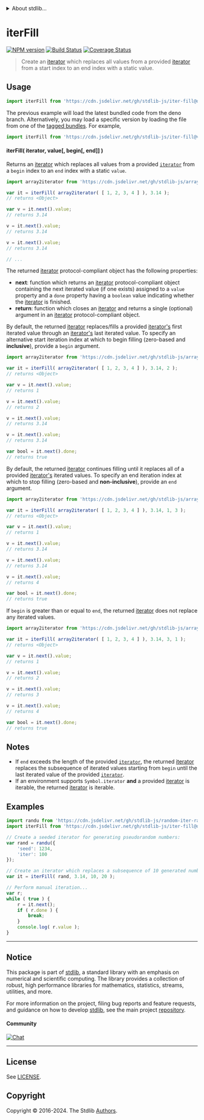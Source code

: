 <!--

@license Apache-2.0

Copyright (c) 2019 The Stdlib Authors.

Licensed under the Apache License, Version 2.0 (the "License");
you may not use this file except in compliance with the License.
You may obtain a copy of the License at

   http://www.apache.org/licenses/LICENSE-2.0

Unless required by applicable law or agreed to in writing, software
distributed under the License is distributed on an "AS IS" BASIS,
WITHOUT WARRANTIES OR CONDITIONS OF ANY KIND, either express or implied.
See the License for the specific language governing permissions and
limitations under the License.

-->


<details>
  <summary>
    About stdlib...
  </summary>
  <p>We believe in a future in which the web is a preferred environment for numerical computation. To help realize this future, we've built stdlib. stdlib is a standard library, with an emphasis on numerical and scientific computation, written in JavaScript (and C) for execution in browsers and in Node.js.</p>
  <p>The library is fully decomposable, being architected in such a way that you can swap out and mix and match APIs and functionality to cater to your exact preferences and use cases.</p>
  <p>When you use stdlib, you can be absolutely certain that you are using the most thorough, rigorous, well-written, studied, documented, tested, measured, and high-quality code out there.</p>
  <p>To join us in bringing numerical computing to the web, get started by checking us out on <a href="https://github.com/stdlib-js/stdlib">GitHub</a>, and please consider <a href="https://opencollective.com/stdlib">financially supporting stdlib</a>. We greatly appreciate your continued support!</p>
</details>

# iterFill

[![NPM version][npm-image]][npm-url] [![Build Status][test-image]][test-url] [![Coverage Status][coverage-image]][coverage-url] <!-- [![dependencies][dependencies-image]][dependencies-url] -->

> Create an [iterator][mdn-iterator-protocol] which replaces all values from a provided [iterator][mdn-iterator-protocol] from a start index to an end index with a static value.

<!-- Section to include introductory text. Make sure to keep an empty line after the intro `section` element and another before the `/section` close. -->

<section class="intro">

</section>

<!-- /.intro -->

<!-- Package usage documentation. -->



<section class="usage">

## Usage

```javascript
import iterFill from 'https://cdn.jsdelivr.net/gh/stdlib-js/iter-fill@deno/mod.js';
```
The previous example will load the latest bundled code from the deno branch. Alternatively, you may load a specific version by loading the file from one of the [tagged bundles](https://github.com/stdlib-js/iter-fill/tags). For example,

```javascript
import iterFill from 'https://cdn.jsdelivr.net/gh/stdlib-js/iter-fill@v0.2.2-deno/mod.js';
```

#### iterFill( iterator, value\[, begin\[, end]] )

Returns an [iterator][mdn-iterator-protocol] which replaces all values from a provided [`iterator`][mdn-iterator-protocol] from a `begin` index to an `end` index with a static `value`.

```javascript
import array2iterator from 'https://cdn.jsdelivr.net/gh/stdlib-js/array-to-iterator@deno/mod.js';

var it = iterFill( array2iterator( [ 1, 2, 3, 4 ] ), 3.14 );
// returns <Object>

var v = it.next().value;
// returns 3.14

v = it.next().value;
// returns 3.14

v = it.next().value;
// returns 3.14

// ...
```

The returned [iterator][mdn-iterator-protocol] protocol-compliant object has the following properties:

-   **next**: function which returns an [iterator][mdn-iterator-protocol] protocol-compliant object containing the next iterated value (if one exists) assigned to a `value` property and a `done` property having a `boolean` value indicating whether the [iterator][mdn-iterator-protocol] is finished.
-   **return**: function which closes an [iterator][mdn-iterator-protocol] and returns a single (optional) argument in an [iterator][mdn-iterator-protocol] protocol-compliant object.

By default, the returned [iterator][mdn-iterator-protocol] replaces/fills a provided [iterator's][mdn-iterator-protocol] first iterated value through an [iterator's][mdn-iterator-protocol] last iterated value. To specify an alternative start iteration index at which to begin filling (zero-based and **inclusive**), provide a `begin` argument.

```javascript
import array2iterator from 'https://cdn.jsdelivr.net/gh/stdlib-js/array-to-iterator@deno/mod.js';

var it = iterFill( array2iterator( [ 1, 2, 3, 4 ] ), 3.14, 2 );
// returns <Object>

var v = it.next().value;
// returns 1

v = it.next().value;
// returns 2

v = it.next().value;
// returns 3.14

v = it.next().value;
// returns 3.14

var bool = it.next().done;
// returns true
```

By default, the returned [iterator][mdn-iterator-protocol] continues filling until it replaces all of a provided [iterator's][mdn-iterator-protocol] iterated values. To specify an end iteration index at which to stop filling (zero-based and **non-inclusive**), provide an `end` argument.

```javascript
import array2iterator from 'https://cdn.jsdelivr.net/gh/stdlib-js/array-to-iterator@deno/mod.js';

var it = iterFill( array2iterator( [ 1, 2, 3, 4 ] ), 3.14, 1, 3 );
// returns <Object>

var v = it.next().value;
// returns 1

v = it.next().value;
// returns 3.14

v = it.next().value;
// returns 3.14

v = it.next().value;
// returns 4

var bool = it.next().done;
// returns true
```

If `begin` is greater than or equal to `end`, the returned [iterator][mdn-iterator-protocol] does not replace any iterated values.

```javascript
import array2iterator from 'https://cdn.jsdelivr.net/gh/stdlib-js/array-to-iterator@deno/mod.js';

var it = iterFill( array2iterator( [ 1, 2, 3, 4 ] ), 3.14, 3, 1 );
// returns <Object>

var v = it.next().value;
// returns 1

v = it.next().value;
// returns 2

v = it.next().value;
// returns 3

v = it.next().value;
// returns 4

var bool = it.next().done;
// returns true
```

</section>

<!-- /.usage -->

<!-- Package usage notes. Make sure to keep an empty line after the `section` element and another before the `/section` close. -->

<section class="notes">

## Notes

-   If `end` exceeds the length of the provided [`iterator`][mdn-iterator-protocol], the returned [iterator][mdn-iterator-protocol] replaces the subsequence of iterated values starting from `begin` until the last iterated value of the provided [`iterator`][mdn-iterator-protocol].
-   If an environment supports `Symbol.iterator` **and** a provided [iterator][mdn-iterator-protocol] is iterable, the returned [iterator][mdn-iterator-protocol] is iterable.

</section>

<!-- /.notes -->

<!-- Package usage examples. -->

<section class="examples">

## Examples

<!-- eslint no-undef: "error" -->

```javascript
import randu from 'https://cdn.jsdelivr.net/gh/stdlib-js/random-iter-randu@deno/mod.js';
import iterFill from 'https://cdn.jsdelivr.net/gh/stdlib-js/iter-fill@deno/mod.js';

// Create a seeded iterator for generating pseudorandom numbers:
var rand = randu({
    'seed': 1234,
    'iter': 100
});

// Create an iterator which replaces a subsequence of 10 generated numbers:
var it = iterFill( rand, 3.14, 10, 20 );

// Perform manual iteration...
var r;
while ( true ) {
    r = it.next();
    if ( r.done ) {
        break;
    }
    console.log( r.value );
}
```

</section>

<!-- /.examples -->

<!-- Section to include cited references. If references are included, add a horizontal rule *before* the section. Make sure to keep an empty line after the `section` element and another before the `/section` close. -->

<section class="references">

</section>

<!-- /.references -->

<!-- Section for related `stdlib` packages. Do not manually edit this section, as it is automatically populated. -->

<section class="related">

</section>

<!-- /.related -->

<!-- Section for all links. Make sure to keep an empty line after the `section` element and another before the `/section` close. -->


<section class="main-repo" >

* * *

## Notice

This package is part of [stdlib][stdlib], a standard library with an emphasis on numerical and scientific computing. The library provides a collection of robust, high performance libraries for mathematics, statistics, streams, utilities, and more.

For more information on the project, filing bug reports and feature requests, and guidance on how to develop [stdlib][stdlib], see the main project [repository][stdlib].

#### Community

[![Chat][chat-image]][chat-url]

---

## License

See [LICENSE][stdlib-license].


## Copyright

Copyright &copy; 2016-2024. The Stdlib [Authors][stdlib-authors].

</section>

<!-- /.stdlib -->

<!-- Section for all links. Make sure to keep an empty line after the `section` element and another before the `/section` close. -->

<section class="links">

[npm-image]: http://img.shields.io/npm/v/@stdlib/iter-fill.svg
[npm-url]: https://npmjs.org/package/@stdlib/iter-fill

[test-image]: https://github.com/stdlib-js/iter-fill/actions/workflows/test.yml/badge.svg?branch=v0.2.2
[test-url]: https://github.com/stdlib-js/iter-fill/actions/workflows/test.yml?query=branch:v0.2.2

[coverage-image]: https://img.shields.io/codecov/c/github/stdlib-js/iter-fill/main.svg
[coverage-url]: https://codecov.io/github/stdlib-js/iter-fill?branch=main

<!--

[dependencies-image]: https://img.shields.io/david/stdlib-js/iter-fill.svg
[dependencies-url]: https://david-dm.org/stdlib-js/iter-fill/main

-->

[chat-image]: https://img.shields.io/gitter/room/stdlib-js/stdlib.svg
[chat-url]: https://app.gitter.im/#/room/#stdlib-js_stdlib:gitter.im

[stdlib]: https://github.com/stdlib-js/stdlib

[stdlib-authors]: https://github.com/stdlib-js/stdlib/graphs/contributors

[umd]: https://github.com/umdjs/umd
[es-module]: https://developer.mozilla.org/en-US/docs/Web/JavaScript/Guide/Modules

[deno-url]: https://github.com/stdlib-js/iter-fill/tree/deno
[deno-readme]: https://github.com/stdlib-js/iter-fill/blob/deno/README.md
[umd-url]: https://github.com/stdlib-js/iter-fill/tree/umd
[umd-readme]: https://github.com/stdlib-js/iter-fill/blob/umd/README.md
[esm-url]: https://github.com/stdlib-js/iter-fill/tree/esm
[esm-readme]: https://github.com/stdlib-js/iter-fill/blob/esm/README.md
[branches-url]: https://github.com/stdlib-js/iter-fill/blob/main/branches.md

[stdlib-license]: https://raw.githubusercontent.com/stdlib-js/iter-fill/main/LICENSE

[mdn-iterator-protocol]: https://developer.mozilla.org/en-US/docs/Web/JavaScript/Reference/Iteration_protocols#The_iterator_protocol

</section>

<!-- /.links -->
